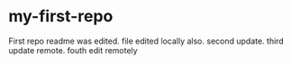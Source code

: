 # my-first-repo

First repo readme was edited. file edited locally also.
second update.
third update remote.
fouth edit remotely
